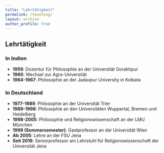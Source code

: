 ```yaml
---
title: "Lehrtätigkeit"
permalink: /teaching/
layout: archive
author_profile: true
---
```


## Lehrtätigkeit

### In Indien
- **1959**: Dozentur für Philosophie an der Universität Gorakhpur
- **1960**: Wechsel zur Agra-Universität
- **1964-1967**: Philosophie an der Jadavpur University in Kolkata

### In Deutschland
- **1977-1989**: Philosophie an der Universität Trier
- **1989-1998**: Philosophie an den Universitäten Wuppertal, Bremen und Heidelberg
- **1998-2005**: Philosophie und Religionswissenschaft an der LMU München
- **1999 (Sommersemester)**: Gastprofessor an der Universität Wien
- **Ab 2005**: Lehre an der FSU Jena
- **Seit 2016**: Seniorprofessor am Lehrstuhl für Religionswissenschaft der Universität Jena